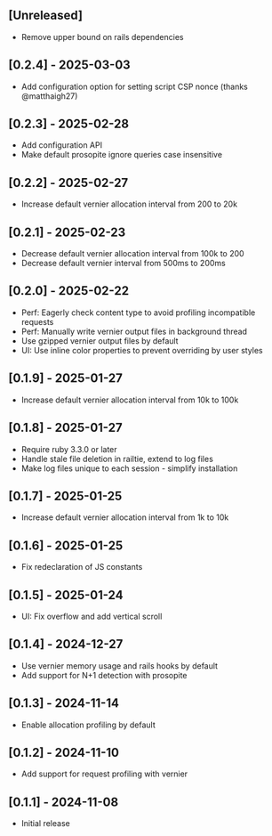 ## [Unreleased]

- Remove upper bound on rails dependencies

## [0.2.4] - 2025-03-03

- Add configuration option for setting script CSP nonce (thanks @matthaigh27)

## [0.2.3] - 2025-02-28

- Add configuration API
- Make default prosopite ignore queries case insensitive

## [0.2.2] - 2025-02-27

- Increase default vernier allocation interval from 200 to 20k

## [0.2.1] - 2025-02-23

- Decrease default vernier allocation interval from 100k to 200
- Decrease default vernier interval from 500ms to 200ms

## [0.2.0] - 2025-02-22

- Perf: Eagerly check content type to avoid profiling incompatible requests
- Perf: Manually write vernier output files in background thread
- Use gzipped vernier output files by default
- UI: Use inline color properties to prevent overriding by user styles

## [0.1.9] - 2025-01-27

- Increase default vernier allocation interval from 10k to 100k

## [0.1.8] - 2025-01-27

- Require ruby 3.3.0 or later
- Handle stale file deletion in railtie, extend to log files
- Make log files unique to each session - simplify installation

## [0.1.7] - 2025-01-25

- Increase default vernier allocation interval from 1k to 10k

## [0.1.6] - 2025-01-25

- Fix redeclaration of JS constants

## [0.1.5] - 2025-01-24

- UI: Fix overflow and add vertical scroll

## [0.1.4] - 2024-12-27

- Use vernier memory usage and rails hooks by default
- Add support for N+1 detection with prosopite

## [0.1.3] - 2024-11-14

- Enable allocation profiling by default

## [0.1.2] - 2024-11-10

- Add support for request profiling with vernier

## [0.1.1] - 2024-11-08

- Initial release
